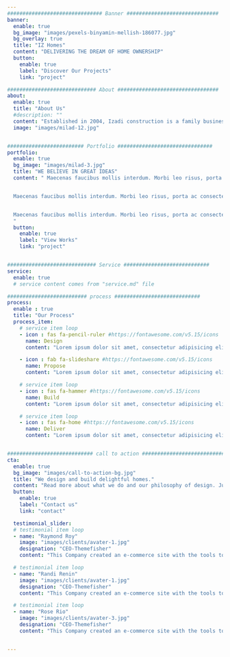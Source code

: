 ```yaml
---
############################### Banner ##############################
banner:
  enable: true
  bg_image: "images/pexels-binyamin-mellish-186077.jpg"
  bg_overlay: true
  title: "IZ Homes"
  content: "DELIVERING THE DREAM OF HOME OWNERSHIP"
  button:
    enable: true
    label: "Discover Our Projects"
    link: "project"

############################# About #################################
about:
  enable: true
  title: "About Us"
  #description: ""
  content: "Established in 2004, Izadi construction is a family business with projects and experience ranging in different areas of the world. After great success stories and helping multiple families build and live in their dream homes, Izadis focussed on the Canadian west coast starting 2010’s, building strong reputation throughout the years."
  image: "images/milad-12.jpg"


######################### Portfolio ###############################
portfolio:
  enable: true
  bg_image: "images/milad-3.jpg"
  title: "WE BELIEVE IN GREAT IDEAS"
  content: " Maecenas faucibus mollis interdum. Morbi leo risus, porta ac consectetur ac, vestibulum at eros. Fusce dapibus, tellus ac cursus commodo, tortor mauris condimentum nibh, ut fermentum massa justo sit amet risus.


  Maecenas faucibus mollis interdum. Morbi leo risus, porta ac consectetur ac, vestibulum at eros. Fusce dapibus, tellus ac cursus commodo, tortor mauris condimentum nibh, ut fermentum massa justo sit amet risus.


  Maecenas faucibus mollis interdum. Morbi leo risus, porta ac consectetur ac, vestibulum at eros. Fusce dapibus, tellus ac cursus commodo, tortor mauris condimentum nibh, ut fermentum massa justo sit amet risus.
  "
  button:
    enable: true
    label: "View Works"
    link: "project"


############################# Service ############################
service:
  enable: true
  # service content comes from "service.md" file

########################## process ############################
process:
  enable : true
  title: "Our Process"
  process_item:
    # service item loop
    - icon : fas fa-pencil-ruler #https://fontawesome.com/v5.15/icons
      name: Design
      content: "Lorem ipsum dolor sit amet, consectetur adipisicing elit, sed do eiusmod tempor incididunt ut"

    - icon : fab fa-slideshare #https://fontawesome.com/v5.15/icons
      name: Propose
      content: "Lorem ipsum dolor sit amet, consectetur adipisicing elit, sed do eiusmod tempor incididunt ut"

    # service item loop
    - icon : fas fa-hammer #https://fontawesome.com/v5.15/icons
      name: Build
      content: "Lorem ipsum dolor sit amet, consectetur adipisicing elit, sed do eiusmod tempor incididunt ut"

    # service item loop
    - icon : fas fa-home #https://fontawesome.com/v5.15/icons
      name: Deliver
      content: "Lorem ipsum dolor sit amet, consectetur adipisicing elit, sed do eiusmod tempor incididunt ut"


############################ call to action ###########################
cta:
  enable: true
  bg_image: "images/call-to-action-bg.jpg"
  title: "We design and build delightful homes."
  content: "Read more about what we do and our philosophy of design. Judge for yourself the work and results <br> we’ve achieved through our projects, and reach out to our highly experienced team who would <br> love to help you design and build your next home."
  button:
    enable: true
    label: "Contact us"
    link: "contact"

  testimonial_slider:
  # testimonial item loop
  - name: "Raymond Roy"
    image: "images/clients/avater-1.jpg"
    designation: "CEO-Themefisher"
    content: "This Company created an e-commerce site with the tools to make our business a success, with innovative ideas we feel that our site has unique elements that make us stand out from the crowd."

  # testimonial item loop
  - name: "Randi Renin"
    image: "images/clients/avater-1.jpg"
    designation: "CEO-Themefisher"
    content: "This Company created an e-commerce site with the tools to make our business a success, with innovative ideas we feel that our site has unique elements that make us stand out from the crowd."

  # testimonial item loop
  - name: "Rose Rio"
    image: "images/clients/avater-3.jpg"
    designation: "CEO-Themefisher"
    content: "This Company created an e-commerce site with the tools to make our business a success, with innovative ideas we feel that our site has unique elements that make us stand out from the crowd."


---
```

